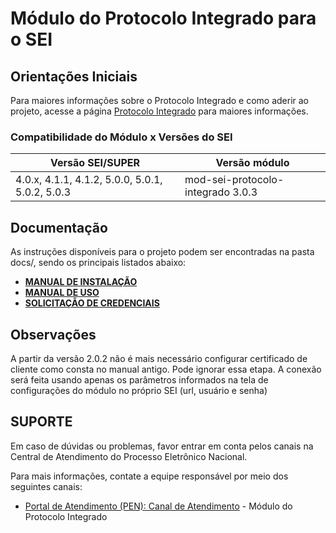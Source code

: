 # Módulo do Protocolo Integrado para o SEI

## Orientações Iniciais

Para maiores informações sobre o Protocolo Integrado e como aderir ao projeto, acesse a página [Protocolo Integrado](https://www.gov.br/economia/pt-br/assuntos/processo-eletronico-nacional/conteudo/protocolo-integrado-1) para maiores informações. 


### Compatibilidade do Módulo x Versões do SEI

| Versão SEI/SUPER             | Versão módulo                        |
| ---                          | ---                                  |
| 4.0.x, 4.1.1, 4.1.2, 5.0.0, 5.0.1, 5.0.2, 5.0.3   | mod-sei-protocolo-integrado 3.0.3    |


## Documentação

As instruções disponíveis para o projeto podem ser encontradas na pasta docs/, sendo os principais listados abaixo:

- **[MANUAL DE INSTALAÇÃO](docs/INSTALACAO.md)**
- **[MANUAL DE USO](docs/Manual_de_Uso.pdf)**
- **[SOLICITAÇÃO DE CREDENCIAIS](https://www.gov.br/economia/pt-br/assuntos/processo-eletronico-nacional/conteudo/protocolo-integrado-1/solicitacao-de-credenciais-para-uso-do-web-service)**

## Observações

A partir da versão 2.0.2 não é mais necessário configurar certificado de cliente como consta no manual antigo. Pode ignorar essa etapa.
A conexão será feita usando apenas os parâmetros informados na tela de configurações do módulo no próprio SEI (url, usuário e senha)
	

## SUPORTE

Em caso de dúvidas ou problemas, favor entrar em conta pelos canais na Central de Atendimento do Processo Eletrônico Nacional.

Para mais informações, contate a equipe responsável por meio dos seguintes canais:

-   [Portal de Atendimento (PEN): Canal de Atendimento](https://portaldeservicos.economia.gov.br/)  - Módulo do Protocolo Integrado
